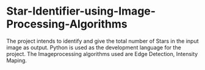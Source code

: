 # Star-Identifier-using-Image-Processing-Algorithms
The project intends to identify and give the total number of Stars in the input image as output.
Python is used as the development language for the project.
The Imageprocessing algorithms used are Edge Detection, Intensity Maping.

